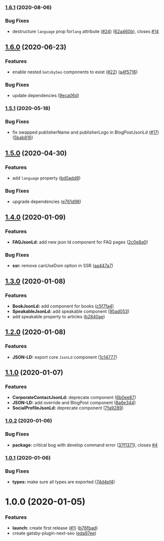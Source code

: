 ### [1.6.1](https://github.com/ifiokjr/gatsby-plugin-next-seo/compare/v1.6.0...v1.6.1) (2020-08-06)


### Bug Fixes

* destructure `language` prop for`lang` attribute ([#24](https://github.com/ifiokjr/gatsby-plugin-next-seo/issues/24)) ([62a460b](https://github.com/ifiokjr/gatsby-plugin-next-seo/commit/62a460b0a9bb561a5ad85107dc5193fe8c241079)), closes [#14](https://github.com/ifiokjr/gatsby-plugin-next-seo/issues/14)

## [1.6.0](https://github.com/ifiokjr/gatsby-plugin-next-seo/compare/v1.5.1...v1.6.0) (2020-06-23)


### Features

* enable nested `GatsbySeo` components to exist ([#22](https://github.com/ifiokjr/gatsby-plugin-next-seo/issues/22)) ([a4f5716](https://github.com/ifiokjr/gatsby-plugin-next-seo/commit/a4f5716b9899d01b19123cfbce39a24fd9e451da))


### Bug Fixes

* update dependencies ([9eca06d](https://github.com/ifiokjr/gatsby-plugin-next-seo/commit/9eca06d8458299d53b1057e2d695dab17221b3e3))

### [1.5.1](https://github.com/ifiokjr/gatsby-plugin-next-seo/compare/v1.5.0...v1.5.1) (2020-05-18)


### Bug Fixes

* fix swapped publisherName and publisherLogo in BlogPostJsonLd ([#17](https://github.com/ifiokjr/gatsby-plugin-next-seo/issues/17)) ([5bab816](https://github.com/ifiokjr/gatsby-plugin-next-seo/commit/5bab8161fe7b358a77c62bf7561dabca2ba0e033))

## [1.5.0](https://github.com/ifiokjr/gatsby-plugin-next-seo/compare/v1.4.0...v1.5.0) (2020-04-30)


### Features

* add `language` property ([bd0add9](https://github.com/ifiokjr/gatsby-plugin-next-seo/commit/bd0add90405849d3d4ba2b28935c29b9ba545aa7))


### Bug Fixes

* upgrade dependencies ([e761d98](https://github.com/ifiokjr/gatsby-plugin-next-seo/commit/e761d98c649e13d26a0f5d997609e26ece0a2a9b))

## [1.4.0](https://github.com/ifiokjr/gatsby-plugin-next-seo/compare/v1.3.0...v1.4.0) (2020-01-09)


### Features

* **FAQJsonLd:** add new json ld component for FAQ pages ([2c0e8a0](https://github.com/ifiokjr/gatsby-plugin-next-seo/commit/2c0e8a09ac72954a3ad6166652b584fabf647f92))


### Bug Fixes

* **ssr:** remove canUseDom option in SSR ([aa447a7](https://github.com/ifiokjr/gatsby-plugin-next-seo/commit/aa447a74fd201b0823c78fd21ae0c9fdbf0f088c))

## [1.3.0](https://github.com/ifiokjr/gatsby-plugin-next-seo/compare/v1.2.0...v1.3.0) (2020-01-08)


### Features

* **BookJsonLd:** add component for books ([c5f7fa4](https://github.com/ifiokjr/gatsby-plugin-next-seo/commit/c5f7fa457c918335ac2e16150b6e18abd8f83b6d))
* **SpeakableJsonLd:** add speakable component ([95ad053](https://github.com/ifiokjr/gatsby-plugin-next-seo/commit/95ad053049126dea7a7cf7b9e069329cf9701513))
* add speakable property to articles ([b2840ae](https://github.com/ifiokjr/gatsby-plugin-next-seo/commit/b2840aefcd698899a8dbf87e06706a767fe88a85))

## [1.2.0](https://github.com/ifiokjr/gatsby-plugin-next-seo/compare/v1.1.0...v1.2.0) (2020-01-08)


### Features

* **JSON-LD:** export core `JsonLd` component ([1c14777](https://github.com/ifiokjr/gatsby-plugin-next-seo/commit/1c14777e63bfb4ece350cffde66cca8ba05cc094))

## [1.1.0](https://github.com/ifiokjr/gatsby-plugin-next-seo/compare/v1.0.2...v1.1.0) (2020-01-07)


### Features

* **CorporateContactJsonLd:** deprecate component ([6b0ee87](https://github.com/ifiokjr/gatsby-plugin-next-seo/commit/6b0ee87c1e59d8316f7086ca2513211045fb3f0c))
* **JSON-LD:** add override and BlogPost component ([8a6e344](https://github.com/ifiokjr/gatsby-plugin-next-seo/commit/8a6e34462d25e502d725e56f9f07797c4ac4e984))
* **SocialProfileJsonLd:** deprecate component ([7fa9289](https://github.com/ifiokjr/gatsby-plugin-next-seo/commit/7fa92895b1f06038833e9c41aa40ee6f58ad314c))

### [1.0.2](https://github.com/ifiokjr/gatsby-plugin-next-seo/compare/v1.0.1...v1.0.2) (2020-01-06)


### Bug Fixes

* **package:** critical bug with develop command error ([37f1371](https://github.com/ifiokjr/gatsby-plugin-next-seo/commit/37f13719101d70115b2cf13058d199c6de55a891)), closes [#4](https://github.com/ifiokjr/gatsby-plugin-next-seo/issues/4)

### [1.0.1](https://github.com/ifiokjr/gatsby-plugin-next-seo/compare/v1.0.0...v1.0.1) (2020-01-06)


### Bug Fixes

* **types:** make sure all types are exported ([74d4ef4](https://github.com/ifiokjr/gatsby-plugin-next-seo/commit/74d4ef42c5c35199b965f56f03f04a32f6b057ca))

# 1.0.0 (2020-01-05)

### Features

- **launch:** create first release ([#1](https://github.com/ifiokjr/gatsby-plugin-next-seo/issues/1)) ([b76fbad](https://github.com/ifiokjr/gatsby-plugin-next-seo/commit/b76fbad322ce57bfc9b72152987cc26bab046593))
- create gatsby-plugin-next-seo ([eda97ee](https://github.com/ifiokjr/gatsby-plugin-next-seo/commit/eda97ee97bad4c9e54eff721aadaeb837c916224))
